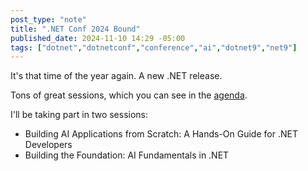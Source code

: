 ```yaml
---
post_type: "note"
title: ".NET Conf 2024 Bound"
published_date: 2024-11-10 14:29 -05:00
tags: ["dotnet","dotnetconf","conference","ai","dotnet9","net9"]
---
```


It's that time of the year again. A new .NET release.

Tons of great sessions, which you can see in the [agenda](https://www.dotnetconf.net/).

I'll be taking part in two sessions:

- Building AI Applications from Scratch: A Hands-On Guide for .NET Developers
- Building the Foundation: AI Fundamentals in .NET
